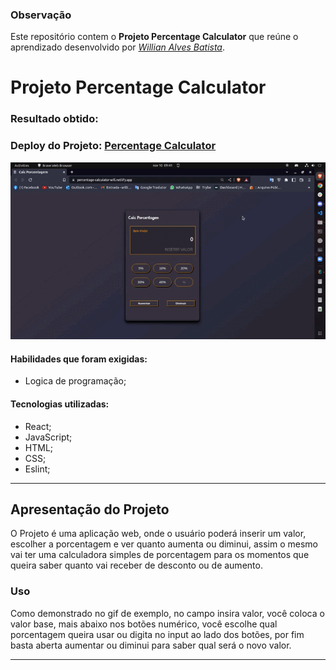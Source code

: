 ### Observação

Este repositório contem o **Projeto Percentage Calculator** que reúne o aprendizado desenvolvido por _[Willian Alves Batista](https://www.linkedin.com/in/willian-alves-batista-60aa6a180/)_.

# Projeto Percentage Calculator

### Resultado obtido:
### Deploy do Projeto: [Percentage Calculator](https://percentage-calculator-will.netlify.app/)
![](./public/calc.gif)

#### Habilidades que foram exigidas:

  - Logica de programação;

#### Tecnologias utilizadas:

  - React;
  - JavaScript;
  - HTML;
  - CSS;
  - Eslint;

---

## Apresentação do Projeto

O Projeto é uma aplicação web, onde o usuário poderá inserir um valor, escolher a porcentagem e ver quanto aumenta ou diminui, assim o mesmo vai ter uma calculadora simples de porcentagem para os momentos que queira saber quanto vai receber de desconto ou de aumento.


### Uso

Como demonstrado no gif de exemplo, no campo insira valor, você coloca o valor base, mais abaixo nos botões numérico, você escolhe qual porcentagem queira usar ou digita no input ao lado dos botões, por fim basta aberta aumentar ou diminui para saber qual será o novo valor.
 
---
